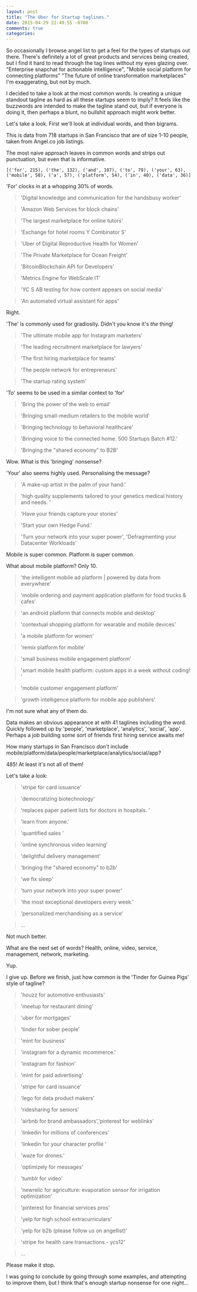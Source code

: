```yaml
---
layout: post
title: "The Uber for Startup taglines."
date: 2015-04-29 22:49:55 -0700
comments: true
categories:
---
```


So occasionally I browse angel list to get a feel for the types of startups out there. There's definitely a lot of great products and services being created, but I find it hard to read through the tag lines without my eyes glazing over. "Enterprise snapchat for actionable intelligence", "Mobile social platform for connecting platforms" "The future of online transformation marketplaces" I'm exaggerating, but not by much.

I decided to take a look at the most common words. Is creating a unique standout tagline as hard as all these startups seem to imply? It feels like the buzzwords are intended to make the tagline stand out, but if everyone is doing it, then perhaps a blunt, no bullshit approach might work better.

Let's take a look. First we'll look at individual words, and then bigrams.

This is data from 718 startups in San Francisco that are of size 1-10 people, taken from Angel.co job listings.

The most naive approach leaves in common words and strips out punctuation, but even that is informative.

```[('for', 215), ('the', 132), ('and', 107), ('to', 79), ('your', 63), ('mobile', 58), ('a', 57), ('platform', 54), ('in', 40), ('data', 36)]```

'For' clocks in at a whopping 30% of words.


> 'Digital knowledge and communication for the handsbusy worker'

> 'Amazon Web Services for block chains'

> 'The largest marketplace for online tutors'

> 'Exchange for hotel rooms Y Combinator S'

> 'Uber of Digital Reproductive Health for Women'

> 'The Private Marketplace for Ocean Freight'

> 'BitcoinBlockchain API for Developers'

> 'Metrics Engine for WebScale IT'

> 'YC S AB testing for how content appears on social media'

> 'An automated virtual assistant for apps'

Right.

'The' is commonly used for gradiosity. Didn't you know it's *the* thing!

> 'The ultimate mobile app for Instagram marketers'

> 'The leading recruitment marketplace for lawyers'

> 'The first hiring marketplace for teams'

> 'The people network for entrepreneurs'

> 'The startup rating system'

'To' seems to be used in a similar context to 'for'

> 'Bring the power of the web to email'

> 'Bringing small-medium retailers to the mobile world'

> 'Bringing technology to behavioral healthcare'

> 'Bringing voice to the connected home. 500 Startups Batch #12.'

> 'Bringing the "shared economy" to B2B'

Wow. What is this 'bringing' nonsense?


'Your' also seems highly used. Personalising the message?

> 'A make-up artist in the palm of your hand.'

> 'high quality supplements tailored to your genetics medical history and needs. '

> 'Have your friends capture your stories'

> 'Start your own Hedge Fund.'

> 'Turn your network into your super power', 'Defragmenting your Datacenter Workloads'

Mobile is super common. Platform is super common.

What about mobile platform? Only 10.

> 'the intelligent mobile ad platform | powered by data from everywhere'

> 'mobile ordering and payment application platform for food trucks & cafes'

> 'an android platform that connects mobile and desktop'

> 'contextual shopping platform for wearable and mobile devices'

> 'a mobile platform for women'

> 'remix platform for mobile'

> 'small business mobile engagement platform'

> 'smart mobile health platform: custom apps in a week without coding! '

> 'mobile customer engagement platform'

> 'growth intelligence platform for mobile app publishers'

I'm not sure what any of them do.

Data makes an obvious appearance at with 41 taglines including the word. Quickly followed up by 'people', 'marketplace', 'analytics', 'social', 'app'. Perhaps a job building some sort of friends first hiring service awaits me!

How many startups in San Francisco *don't* include mobile/platform/data/people/marketplace/analytics/social/app?

485! At least it's not all of them!

Let's take a look:

> 'stripe for card issuance'

> 'democratizing biotechnology'

> 'replaces paper patient lists for doctors in hospitals. '

> 'learn from anyone.'

> 'quantified sales '

> 'online synchronous video learning'

> 'delightful delivery management'

> 'bringing the "shared economy" to b2b'

> 'we fix sleep'

> 'turn your network into your super power'

> 'the most exceptional developers every week.'

> 'personalized merchandising as a service'

> ...

Not much better.

What are the next set of words? Health, online, video, service, management, network, marketing.

Yup.

I give up. Before we finish, just how common is the 'Tinder for Guinea Pigs' style of tagline?

> 'houzz for automotive enthusiasts'

> 'meetup for restaurant dining'

> 'uber for mortgages'

> 'tinder for sober people'

> 'mint for business'

> 'instagram for a dynamic mcommerce.'

> 'instagram for fashion'

> 'mint for paid advertising'

> 'stripe for card issuance'

> 'lego for data product makers'

> 'ridesharing for seniors'

> 'airbnb for brand ambassadors','pinterest for weblinks'

> 'linkedin for millions of conferences'

> 'linkedin for your character profile '

> 'waze for drones.'

> 'optimizely for messages'

> 'tumblr for video'

> 'newrelic for agriculture: evaporation sensor for irrigation optimization'

> 'pinterest for financial services pros'

> 'yelp for high school extracurriculars'

> 'yelp for b2b (please follow us on angellist)'

> 'stripe for health care transactions - ycs12'

> ...

Please make it stop.

I was going to conclude by going through some examples, and attempting to improve them, but I think that's enough startup nonsense for one night...

